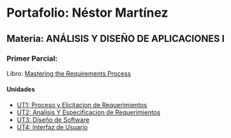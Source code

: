# Portafolio: Néstor Martínez
## Materia: ANÁLISIS Y DISEÑO DE APLICACIONES I

### Primer Parcial:
Libro: [Mastering the Requirements Process](UT1_&_UT2_Mastering_the_Requirements_Process)

#### Unidades
* [UT1: Proceso y Elicitacion de Requerimientos](UT1_Proceso_Y_Elicitacion_de_Requerimientos)
* [UT2: Analisis Y Especificacion de Requerimientos](UT2_Analisis_Y_Especificacion_de_Requerimientos)
* [UT3: Diseño de Software](UT3_Diseño_de_Software)
* [UT4: Interfaz de Usuario](UT4_Interfaz_de_Usuario)


